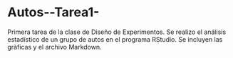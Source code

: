 # Autos--Tarea1-
Primera tarea de la clase de Diseño de Experimentos. 
Se realizo el análisis estadístico de un grupo de autos en el programa RStudio. Se incluyen las gràficas y el archivo Markdown. 
